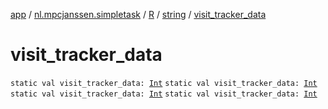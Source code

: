 [app](../../../index.md) / [nl.mpcjanssen.simpletask](../../index.md) / [R](../index.md) / [string](index.md) / [visit_tracker_data](.)

# visit_tracker_data

`static val visit_tracker_data: `[`Int`](https://kotlinlang.org/api/latest/jvm/stdlib/kotlin/-int/index.html)
`static val visit_tracker_data: `[`Int`](https://kotlinlang.org/api/latest/jvm/stdlib/kotlin/-int/index.html)
`static val visit_tracker_data: `[`Int`](https://kotlinlang.org/api/latest/jvm/stdlib/kotlin/-int/index.html)
`static val visit_tracker_data: `[`Int`](https://kotlinlang.org/api/latest/jvm/stdlib/kotlin/-int/index.html)